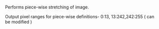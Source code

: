Performs piece-wise stretching of image.

Output pixel ranges for piece-wise definitions- 0:13, 13:242,242:255 ( can be modified )
